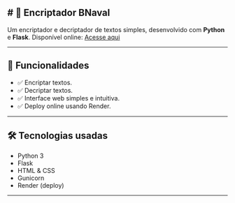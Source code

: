 ## # 🔐 Encriptador BNaval

Um encriptador e decriptador de textos simples, desenvolvido com **Python** e **Flask**.
Disponível online: [Acesse aqui](https://bnavalcrypto.onrender.com/)

---

## 🚀 Funcionalidades

- ✅ Encriptar textos.
- ✅ Decriptar textos.
- ✅ Interface web simples e intuitiva.
- ✅ Deploy online usando Render.

---

## 🛠️ Tecnologias usadas

- Python 3
- Flask
- HTML & CSS
- Gunicorn
- Render (deploy)

---